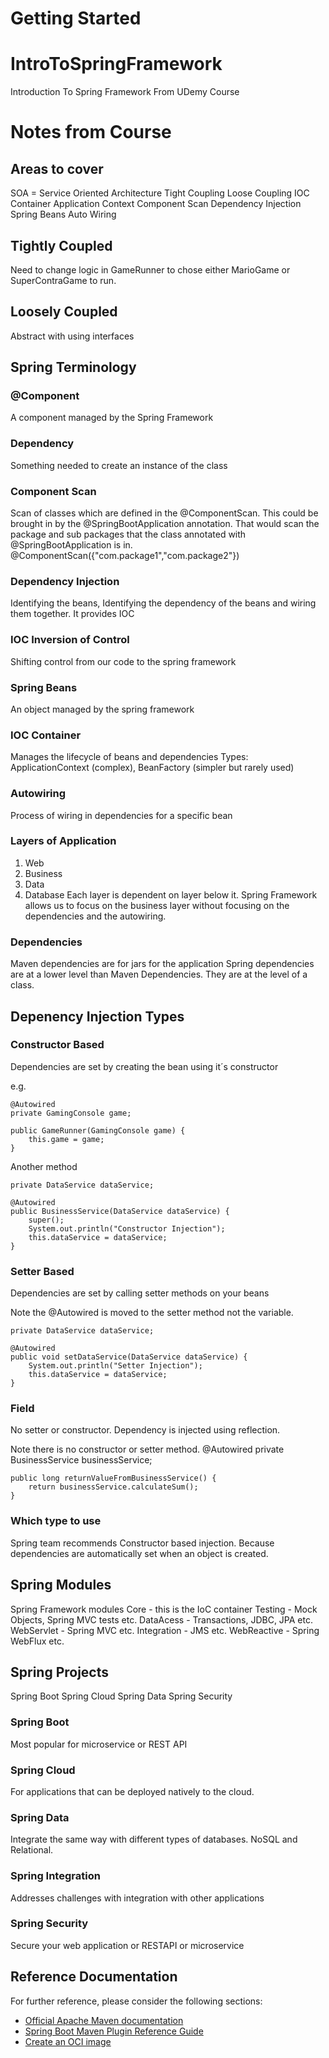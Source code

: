 # Getting Started

# IntroToSpringFramework
Introduction To Spring Framework From UDemy Course

# Notes from Course
## Areas to cover
SOA = Service Oriented Architecture
Tight Coupling Loose Coupling
IOC Container
Application Context
Component Scan
Dependency Injection
Spring Beans
Auto Wiring

## Tightly Coupled
Need to change logic in GameRunner to chose either MarioGame or SuperContraGame to run.

## Loosely Coupled
Abstract with using interfaces

## Spring Terminology
### @Component
A component managed by the Spring Framework

### Dependency
Something needed to create an instance of the class

### Component Scan
Scan of classes which are defined in the @ComponentScan. This could be brought in by the @SpringBootApplication annotation. That would scan the package and sub packages that the class annotated with @SpringBootApplication is in.
@ComponentScan({"com.package1","com.package2"})

### Dependency Injection
Identifying the beans, Identifying the dependency of the beans and wiring them together. It provides IOC

### IOC Inversion of Control
Shifting control from our code to the spring framework

### Spring Beans
An object managed by the spring framework

### IOC Container
Manages the lifecycle of beans and dependencies
Types: ApplicationContext (complex), BeanFactory (simpler but rarely used)

### Autowiring
Process of wiring in dependencies for a specific bean

### Layers of Application
1. Web
2. Business
3. Data
4. Database
Each layer is dependent on layer below it.
Spring Framework allows us to focus on the business layer without focusing on the dependencies and the autowiring.

### Dependencies
Maven dependencies are for jars for the application
Spring dependencies are at a lower level than  Maven Dependencies. They are at the level of a class.

## Depenency Injection Types
### Constructor Based
Dependencies are set by creating the bean using it´s constructor

e.g.

	@Autowired
	private GamingConsole game;
	
	public GameRunner(GamingConsole game) {	
		this.game = game;
	}
	
Another method
	
	private DataService dataService;

	@Autowired
	public BusinessService(DataService dataService) {
		super();
		System.out.println("Constructor Injection");
		this.dataService = dataService;
	}
	


### Setter Based
Dependencies are set by calling setter methods on your beans

Note the @Autowired is moved to the setter method not the variable.

	private DataService dataService;

	@Autowired
	public void setDataService(DataService dataService) {
		System.out.println("Setter Injection");
		this.dataService = dataService;
	}



### Field
No setter or constructor. Dependency is injected using reflection.

Note there is no constructor or setter method.
	@Autowired
	private BusinessService businessService;
	
	public long returnValueFromBusinessService() {
		return businessService.calculateSum();
	}
 
### Which type to use
Spring team recommends Constructor based injection. Because dependencies are automatically set when an object is created.

## Spring Modules
Spring Framework modules
Core - this is the IoC container
Testing - Mock Objects, Spring MVC tests etc.
DataAcess - Transactions, JDBC, JPA etc.
WebServlet - Spring MVC etc.
Integration - JMS etc.
WebReactive -  Spring WebFlux etc.

## Spring Projects
Spring Boot
Spring Cloud
Spring Data
Spring Security

### Spring Boot
Most popular for microservice or REST API

### Spring Cloud
For applications that can be deployed natively to the cloud.

### Spring Data
Integrate the same way with different types of databases. NoSQL and Relational.

### Spring Integration
Addresses challenges with integration with other applications

### Spring Security
Secure your web application or RESTAPI or microservice


## Reference Documentation
For further reference, please consider the following sections:

* [Official Apache Maven documentation](https://maven.apache.org/guides/index.html)
* [Spring Boot Maven Plugin Reference Guide](https://docs.spring.io/spring-boot/docs/3.3.0-M1/maven-plugin/reference/html/)
* [Create an OCI image](https://docs.spring.io/spring-boot/docs/3.3.0-M1/maven-plugin/reference/html/#build-image)

